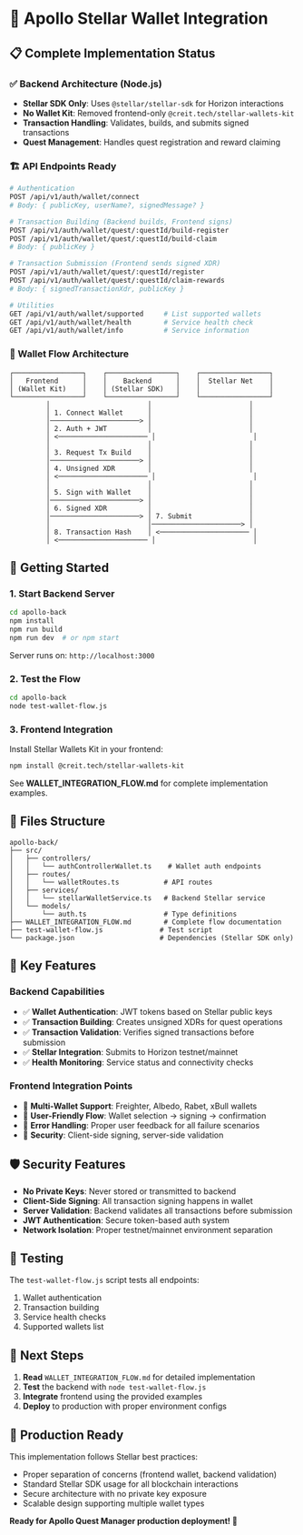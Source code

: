# 🌟 Apollo Stellar Wallet Integration

## 📋 Complete Implementation Status

### ✅ Backend Architecture (Node.js)
- **Stellar SDK Only**: Uses `@stellar/stellar-sdk` for Horizon interactions
- **No Wallet Kit**: Removed frontend-only `@creit.tech/stellar-wallets-kit` 
- **Transaction Handling**: Validates, builds, and submits signed transactions
- **Quest Management**: Handles quest registration and reward claiming

### 🏗️ API Endpoints Ready

```bash
# Authentication
POST /api/v1/auth/wallet/connect
# Body: { publicKey, userName?, signedMessage? }

# Transaction Building (Backend builds, Frontend signs)
POST /api/v1/auth/wallet/quest/:questId/build-register
POST /api/v1/auth/wallet/quest/:questId/build-claim
# Body: { publicKey }

# Transaction Submission (Frontend sends signed XDR)
POST /api/v1/auth/wallet/quest/:questId/register
POST /api/v1/auth/wallet/quest/:questId/claim-rewards
# Body: { signedTransactionXdr, publicKey }

# Utilities
GET /api/v1/auth/wallet/supported     # List supported wallets
GET /api/v1/auth/wallet/health        # Service health check
GET /api/v1/auth/wallet/info          # Service information
```

### 🔄 Wallet Flow Architecture

```
┌─────────────────┐    ┌─────────────────┐    ┌─────────────────┐
│   Frontend      │    │    Backend      │    │  Stellar Net    │
│ (Wallet Kit)    │    │ (Stellar SDK)   │    │                 │
└─────────────────┘    └─────────────────┘    └─────────────────┘
         │                        │                        │
         │ 1. Connect Wallet      │                        │
         │──────────────────────> │                        │
         │ 2. Auth + JWT          │                        │
         │ <────────────────────── │                        │
         │                        │                        │
         │ 3. Request Tx Build    │                        │
         │──────────────────────> │                        │
         │ 4. Unsigned XDR        │                        │
         │ <────────────────────── │                        │
         │                        │                        │
         │ 5. Sign with Wallet    │                        │
         │──────────────────────> │                        │
         │ 6. Signed XDR          │                        │
         │──────────────────────> │ 7. Submit              │
         │                        │──────────────────────> │
         │ 8. Transaction Hash    │ <────────────────────── │
         │ <────────────────────── │                        │
```

## 🚀 Getting Started

### 1. Start Backend Server
```bash
cd apollo-back
npm install
npm run build
npm run dev  # or npm start
```

Server runs on: `http://localhost:3000`

### 2. Test the Flow
```bash
cd apollo-back
node test-wallet-flow.js
```

### 3. Frontend Integration

Install Stellar Wallets Kit in your frontend:
```bash
npm install @creit.tech/stellar-wallets-kit
```

See **WALLET_INTEGRATION_FLOW.md** for complete implementation examples.

## 📁 Files Structure

```
apollo-back/
├── src/
│   ├── controllers/
│   │   └── authControllerWallet.ts    # Wallet auth endpoints
│   ├── routes/
│   │   └── walletRoutes.ts           # API routes
│   ├── services/
│   │   └── stellarWalletService.ts   # Backend Stellar service
│   └── models/
│       └── auth.ts                   # Type definitions
├── WALLET_INTEGRATION_FLOW.md        # Complete flow documentation
├── test-wallet-flow.js              # Test script
└── package.json                     # Dependencies (Stellar SDK only)
```

## 🔧 Key Features

### Backend Capabilities
- ✅ **Wallet Authentication**: JWT tokens based on Stellar public keys
- ✅ **Transaction Building**: Creates unsigned XDRs for quest operations  
- ✅ **Transaction Validation**: Verifies signed transactions before submission
- ✅ **Stellar Integration**: Submits to Horizon testnet/mainnet
- ✅ **Health Monitoring**: Service status and connectivity checks

### Frontend Integration Points
- 🎯 **Multi-Wallet Support**: Freighter, Albedo, Rabet, xBull wallets
- 🎯 **User-Friendly Flow**: Wallet selection → signing → confirmation
- 🎯 **Error Handling**: Proper user feedback for all failure scenarios
- 🎯 **Security**: Client-side signing, server-side validation

## 🛡️ Security Features

- **No Private Keys**: Never stored or transmitted to backend
- **Client-Side Signing**: All transaction signing happens in wallet
- **Server Validation**: Backend validates all transactions before submission
- **JWT Authentication**: Secure token-based auth system
- **Network Isolation**: Proper testnet/mainnet environment separation

## 🧪 Testing

The `test-wallet-flow.js` script tests all endpoints:
1. Wallet authentication
2. Transaction building  
3. Service health checks
4. Supported wallets list

## 📖 Next Steps

1. **Read** `WALLET_INTEGRATION_FLOW.md` for detailed implementation
2. **Test** the backend with `node test-wallet-flow.js`
3. **Integrate** frontend using the provided examples
4. **Deploy** to production with proper environment configs

## 🎯 Production Ready

This implementation follows Stellar best practices:
- Proper separation of concerns (frontend wallet, backend validation)
- Standard Stellar SDK usage for all blockchain interactions  
- Secure architecture with no private key exposure
- Scalable design supporting multiple wallet types

**Ready for Apollo Quest Manager production deployment! 🚀**